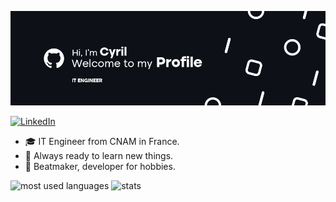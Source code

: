![Hi, welcome to my profile](/banner.png)

<p>
  <a href="https://www.linkedin.com/in/cyril-gourgouillon"><img src="https://img.shields.io/badge/linkedin-%230077B5.svg?&style=for-the-badge&logo=linkedin&logoColor=white" alt="LinkedIn" /></a>&nbsp;
</p>
<!--<p>
  <img src="https://img.shields.io/badge/JavaScript-323330?style=for-the-badge&logo=javascript&logoColor=F7DF1E" alt="JS"/>
  <img src="https://img.shields.io/badge/TypeScript-007ACC?style=for-the-badge&logo=typescript&logoColor=white" alt="TS"/>
  <img src="https://img.shields.io/badge/React-20232A?style=for-the-badge&logo=react&logoColor=61DAFB" alt="react"/>
  <img src="https://img.shields.io/badge/Angular-DD0031?style=for-the-badge&logo=angular&logoColor=white" alt="Angular"/>
  <img src="https://img.shields.io/badge/Java-ED8B00?style=for-the-badge&logo=java&logoColor=white" alt="Java"/>
  <img src="https://img.shields.io/badge/C%23-239120?style=for-the-badge&logo=c-sharp&logoColor=white" alt="C#"/>
  <img src="https://img.shields.io/badge/PHP-777BB4?style=for-the-badge&logo=php&logoColor=white" alt="PHP"/>
</p>-->
<ul>
  <li>🎓 IT Engineer from CNAM in France.</li>
  <li>🧠 Always ready to learn new things.</li>
  <li>🧩 Beatmaker, developer for hobbies.</li>
</ul>
<p>
  <img src="https://github-readme-stats.vercel.app/api/top-langs/?username=cyrilgourgouillon&layout=compact&theme=dark%22%20width=%22400%22" alt="most used languages"/>
  <img src="https://github-readme-stats.vercel.app/api?username=cyrilgourgouillon&theme=dark&show_icons=true%22%20width=%22450%22" alt="stats"/>
</p>
